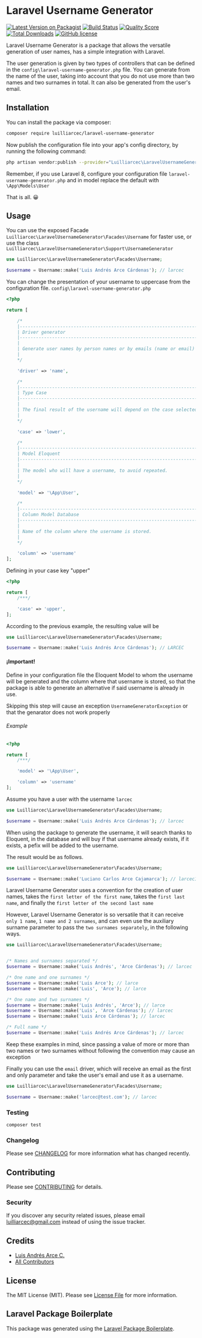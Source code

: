 # Laravel Username Generator

[![Latest Version on Packagist](https://img.shields.io/packagist/v/luilliarcec/laravel-username-generator.svg)](https://packagist.org/packages/luilliarcec/laravel-username-generator)
[![Build Status](https://img.shields.io/travis/luilliarcec/laravel-username-generator/master)](https://travis-ci.org/luilliarcec/laravel-username-generator)
[![Quality Score](https://img.shields.io/scrutinizer/g/luilliarcec/laravel-username-generator)](https://scrutinizer-ci.com/g/luilliarcec/laravel-username-generator)
[![Total Downloads](https://img.shields.io/packagist/dt/luilliarcec/laravel-username-generator)](https://packagist.org/packages/luilliarcec/laravel-username-generator)
[![GitHub license](https://img.shields.io/github/license/luilliarcec/laravel-username-generator)](https://github.com/luilliarcec/laravel-username-generator/blob/develop/LICENSE.md)

Laravel Username Generator is a package that allows the versatile generation of user names, 
has a simple integration with Laravel.

The user generation is given by two types of controllers that can be defined in the 
`config\laravel-username-generator.php` file. 
You can generate from the name of the user, taking into account that you do not use more than two names and 
two surnames in total. It can also be generated from the user's email.

## Installation

You can install the package via composer:

```bash
composer require luilliarcec/laravel-username-generator
```

Now publish the configuration file into your app's config directory, by running the following command:

```bash
php artisan vendor:publish --provider="Luilliarcec\LaravelUsernameGenerator\UsernameGeneratorServiceProvider"
```

Remember, if you use Laravel 8, configure your configuration file `laravel-username-generator.php` and in 
model replace the default with `\App\Models\User`

That is all. 😀

## Usage

You can use the exposed Facade 
`Luilliarcec\LaravelUsernameGenerator\Facades\Username` for faster use, 
or use the class `Luilliarcec\LaravelUsernameGenerator\Support\UsernameGenerator`

```php
use Luilliarcec\LaravelUsernameGenerator\Facades\Username;

$username = Username::make('Luis Andrés Arce Cárdenas'); // larcec
```

You can change the presentation of your username to uppercase from the configuration file. 
`config\laravel-username-generator.php`

```php
<?php

return [

    /*
    |--------------------------------------------------------------------------
    | Driver generator
    |--------------------------------------------------------------------------
    |
    | Generate user names by person names or by emails (name or email)
    |
    */

    'driver' => 'name',

    /*
    |--------------------------------------------------------------------------
    | Type Case
    |--------------------------------------------------------------------------
    |
    | The final result of the username will depend on the case selected. (lower or upper)
    |
    */

    'case' => 'lower',

    /*
    |--------------------------------------------------------------------------
    | Model Eloquent
    |--------------------------------------------------------------------------
    |
    | The model who will have a username, to avoid repeated.
    |
    */

    'model' => '\App\User',

    /*
    |--------------------------------------------------------------------------
    | Column Model Database
    |--------------------------------------------------------------------------
    |
    | Name of the column where the username is stored.
    |
    */

    'column' => 'username'
];
```

Defining in your case key "upper"

```php
<?php

return [
    /***/

    'case' => 'upper',
];
```

According to the previous example, the resulting value will be

```php
use Luilliarcec\LaravelUsernameGenerator\Facades\Username;

$username = Username::make('Luis Andrés Arce Cárdenas'); // LARCEC
```

#### ¡Important!
Define in your configuration file the Eloquent Model to whom the username will be 
generated and the column where that username is stored, so that the package is able to 
generate an alternative if said username is already in use.

Skipping this step will cause an exception `UsernameGeneratorException` or that the genarator does not work properly

###### Example

```php
<?php

return [
    /***/

    'model' => '\App\User',

    'column' => 'username'
];
```

Assume you have a user with the username `larcec`

```php
use Luilliarcec\LaravelUsernameGenerator\Facades\Username;

$username = Username::make('Luis Andrés Arce Cárdenas'); // larcec
```

When using the package to generate the username, it will search thanks to Eloquent, 
in the database and will buy if that username already exists, if it exists, a pefix will be added to the username.

The result would be as follows.

```php
use Luilliarcec\LaravelUsernameGenerator\Facades\Username;

$username = Username::make('Luciano Carlos Arce Cajamarca'); // larcec1
```

Laravel Username Generator uses a convention for the creation of user names, takes the `first letter of the first name`, 
takes the `first last name`, and finally the `first letter of the second last name`

However, Laravel Username Generator is so versatile that it can receive `only 1 name`, `1 name and 2 surnames`, 
and can even use the auxiliary surname parameter to pass the `two surnames separately`, in the following ways.

```php
use Luilliarcec\LaravelUsernameGenerator\Facades\Username;


/* Names and surnames separated */
$username = Username::make('Luis Andrés', 'Arce Cárdenas'); // larcec

/* One name and one surnames */
$username = Username::make('Luis Arce'); // larce
$username = Username::make('Luis', 'Arce'); // larce

/* One name and two surnames */
$username = Username::make('Luis Andrés', 'Arce'); // larce
$username = Username::make('Luis', 'Arce Cárdenas'); // larcec
$username = Username::make('Luis Arce Cárdenas'); // larcec

/* Full name */
$username = Username::make('Luis Andrés Arce Cárdenas'); // larcec
```

Keep these examples in mind, since passing a value of more or more than two names or 
two surnames without following the convention may cause an exception

Finally you can use the `email` driver, which will receive an email as the first and only parameter 
and take the user's email and use it as a username.

```php
use Luilliarcec\LaravelUsernameGenerator\Facades\Username;

$username = Username::make('larcec@test.com'); // larcec
```

### Testing

``` bash
composer test
```

### Changelog

Please see [CHANGELOG](CHANGELOG.md) for more information what has changed recently.

## Contributing

Please see [CONTRIBUTING](CONTRIBUTING.md) for details.

### Security

If you discover any security related issues, please email luilliarcec@gmail.com instead of using the issue tracker.

## Credits

- [Luis Andrés Arce C.](https://github.com/luilliarcec)
- [All Contributors](../../contributors)

## License

The MIT License (MIT). Please see [License File](LICENSE.md) for more information.

## Laravel Package Boilerplate

This package was generated using the [Laravel Package Boilerplate](https://laravelpackageboilerplate.com).
